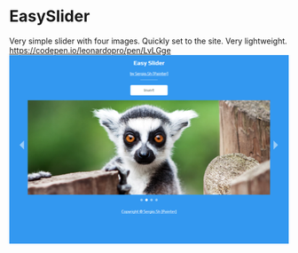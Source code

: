 # EasySlider
Very simple slider with four images. Quickly set to the site. Very lightweight.
https://codepen.io/leonardopro/pen/LvLGge
![](./screen_project.png)
